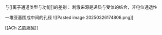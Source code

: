 
与[[离子通道类型与功能]]的差别：
	刺激来源是递质与受体的结合，非电位通透性



一堆亚基围成中间的孔径
		![[Pasted image 20250326174808.png]]

[[ACh 乙酰胆碱]]